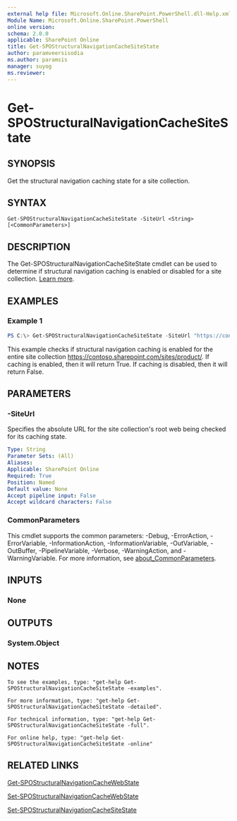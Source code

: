 ```yaml
---
external help file: Microsoft.Online.SharePoint.PowerShell.dll-Help.xml
Module Name: Microsoft.Online.SharePoint.PowerShell
online version:
schema: 2.0.0
applicable: SharePoint Online
title: Get-SPOStructuralNavigationCacheSiteState
author: paramveersisodia
ms.author: paramsis
manager: suyog
ms.reviewer:
---
```


# Get-SPOStructuralNavigationCacheSiteState

## SYNOPSIS
Get the structural navigation caching state for a site collection.

## SYNTAX

```
Get-SPOStructuralNavigationCacheSiteState -SiteUrl <String> [<CommonParameters>]
```

## DESCRIPTION
The Get-SPOStructuralNavigationCacheSiteState cmdlet can be used to determine if structural navigation caching is enabled or disabled for a site collection. [Learn more](https://support.office.com/article/structural-navigation-and-performance-f163053f-8eca-4b9c-b973-36b395093b43). 

## EXAMPLES

### Example 1
```powershell
PS C:\> Get-SPOStructuralNavigationCacheSiteState -SiteUrl "https://contoso.sharepoint.com/sites/product/" 
```

This example checks if structural navigation caching is enabled for the entire site collection https://contoso.sharepoint.com/sites/product/. If caching is enabled, then it will return True. If caching is disabled, then it will return False. 

## PARAMETERS

### -SiteUrl
Specifies the absolute URL for the site collection's root web being checked for its caching state. 

```yaml
Type: String
Parameter Sets: (All)
Aliases:
Applicable: SharePoint Online
Required: True
Position: Named
Default value: None
Accept pipeline input: False
Accept wildcard characters: False
```

### CommonParameters
This cmdlet supports the common parameters: -Debug, -ErrorAction, -ErrorVariable, -InformationAction, -InformationVariable, -OutVariable, -OutBuffer, -PipelineVariable, -Verbose, -WarningAction, and -WarningVariable. For more information, see [about_CommonParameters](http://go.microsoft.com/fwlink/?LinkID=113216).

## INPUTS

### None

## OUTPUTS

### System.Object
## NOTES
    To see the examples, type: "get-help Get-SPOStructuralNavigationCacheSiteState -examples". 

    For more information, type: "get-help Get-SPOStructuralNavigationCacheSiteState -detailed". 

    For technical information, type: "get-help Get-SPOStructuralNavigationCacheSiteState -full". 

    For online help, type: "get-help Get-SPOStructuralNavigationCacheSiteState -online" 

 
## RELATED LINKS
[Get-SPOStructuralNavigationCacheWebState](Get-SPOStructuralNavigationCacheWebState.md)

[Set-SPOStructuralNavigationCacheWebState](Set-SPOStructuralNavigationCacheWebState.md)

[Set-SPOStructuralNavigationCacheSiteState](Set-SPOStructuralNavigationCacheSiteState.md)
